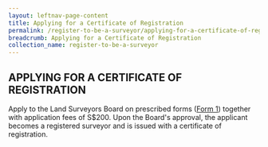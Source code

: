 ```yaml
---
layout: leftnav-page-content
title: Applying for a Certificate of Registration
permalink: /register-to-be-a-surveyor/applying-for-a-certificate-of-registration/
breadcrumb: Applying for a Certificate of Registration
collection_name: register-to-be-a-surveyor
---
```


APPLYING FOR A CERTIFICATE OF REGISTRATION
---

Apply to the Land Surveyors Board on prescribed forms ([Form 1](/files/LSBForm1-Application-for-Registration.doc)) together with application fees of S$200. Upon the Board's approval, the applicant becomes a registered surveyor and is issued with a certificate of registration.
